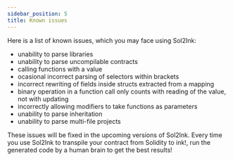 ```yaml
---
sidebar_position: 5
title: Known issues
---
```


Here is a list of known issues, which you may face using Sol2Ink:

- unability to parse libraries
- unability to parse uncompilable contracts
- calling functions with a value
- ocasional incorrect parsing of selectors within brackets
- incorrect rewriting of fields inside structs extracted from a mapping
- binary operation in a function call only counts with reading of the value, not with updating
- incorrectly allowing modifiers to take functions as parameters
- unability to parse inheritation
- unability to parse multi-file projects

These issues will be fixed in the upcoming versions of Sol2Ink. Every time you use Sol2Ink to transpile your contract from Solidity to ink!, run the generated code by a human brain to get the best results!